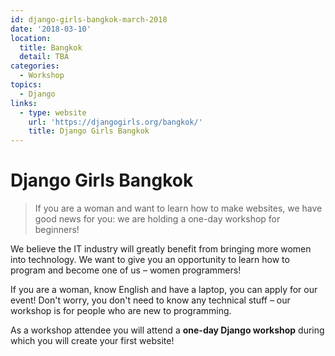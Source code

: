 ```yaml
---
id: django-girls-bangkok-march-2018
date: '2018-03-10'
location:
  title: Bangkok
  detail: TBA
categories:
  - Workshop
topics:
  - Django
links:
  - type: website
    url: 'https://djangogirls.org/bangkok/'
    title: Django Girls Bangkok
---
```

# Django Girls Bangkok

> If you are a woman and want to learn how to make websites, we have good news for you: we are holding a one-day workshop for beginners!

We believe the IT industry will greatly benefit from bringing more women into technology. We want to give you an opportunity to learn how to program and become one of us – women programmers!

If you are a woman, know English and have a laptop, you can apply for our event! Don't worry, you don't need to know any technical stuff – our workshop is for people who are new to programming.

As a workshop attendee you will attend a **one-day Django workshop** during which you will create your first website!
